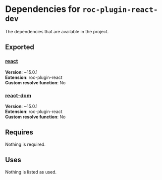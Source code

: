 # Dependencies for `roc-plugin-react-dev`

The dependencies that are available in the project.

## Exported
### [react](https://www.npmjs.com/package/react)
__Version__: ~15.0.1  
__Extension__: roc-plugin-react  
__Custom resolve function__:  No  

### [react-dom](https://www.npmjs.com/package/react-dom)
__Version__: ~15.0.1  
__Extension__: roc-plugin-react  
__Custom resolve function__:  No  

## Requires
Nothing is required.

## Uses
Nothing is listed as used.
